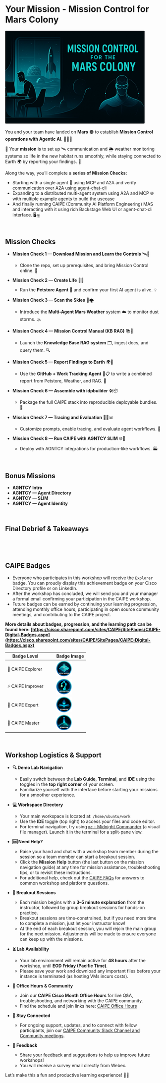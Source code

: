 # Your Mission - Mission Control for Mars Colony

<img src="images/mission-control.svg" alt="Mission Control" width="450">

You and your team have landed on **Mars** 🟠 to establish **Mission Control operations with Agentic AI**. 📡🤖🚀

🎯 Your **mission** is to set up 🛰️ communication and 🌦️ weather monitoring systems so life in the new habitat runs smoothly, while staying connected to Earth 🌍 by reporting your findings. 📡

Along the way, you’ll complete a **series of Mission Checks:**

- Starting with a single agent 🤖 using MCP and A2A and verify communication over A2A using [agent-chat-cli](https://github.com/cnoe-io/agent-chat-cli)
- Expanding to a distributed multi-agent system using A2A and MCP 🌐 with multiple example agents to build the usecase
- And finally running CAIPE (Community AI Platform Engineering) MAS and interacting with it using rich Backstage Web UI or agent-chat-cli interface. 🖥️🛸

&nbsp;

## Mission Checks

- **Mission Check 1 — Download Mission and Learn the Controls** 🛰️📝
    - Clone the repo, set up prerequisites, and bring Mission Control online. 🚀

- **Mission Check 2 — Create Life** 🧬🤖
    - Run the **Petstore Agent** 🐾 and confirm your first AI agent is alive. 💡

- **Mission Check 3 — Scan the Skies** 🌌🌪️
    - Introduce the **Multi-Agent Mars Weather** system ☁️ to monitor dust storms. 🌫️

- **Mission Check 4 — Mission Control Manual (KB RAG)** 📚🧠
    - Launch the **Knowledge Base RAG system** 🗂️, ingest docs, and query them. 🔍

- **Mission Check 5 — Report Findings to Earth** 🌍📝
    - Use the **GitHub + Work Tracking Agent** 🐙📋 to write a combined report from Petstore, Weather, and RAG. 📨

- **Mission Check 6 — Assemble with idpbuilder** 🛠️📦
    - Package the full CAIPE stack into reproducible deployable bundles. 🎁

- **Mission Check 7 — Tracing and Evaluation** 🕵️‍♂️📊
    - Customize prompts, enable tracing, and evaluate agent workflows. 🧪

- **Mission Check 8 — Run CAIPE with AGNTCY SLIM** 🌐🤝
    - Deploy with AGNTCY integrations for production-like workflows. 🏭

&nbsp;

## Bonus Missions

* **AGNTCY Intro**
* **AGNTCY — Agent Directory**
* **AGNTCY — SLIM**
* **AGNTCY — Agent Identity**

&nbsp;

## Final Debrief & Takeaways

&nbsp;

&nbsp;

## CAIPE Badges

- Everyone who participates in this workshop will receive the `Explorer` badge. You can proudly display this achievement badge on your Cisco Directory profile or on LinkedIn.
- After the workshop has concluded, we will send you and your manager a formal email confirming your participation in the CAIPE workshop.
- Future badges can be earned by continuing your learning progression, attending monthly office hours, participating in open source community meetings, and contributing to the CAIPE project.

**More details about badges, progression, and the learning path can be found here:
[https://cisco.sharepoint.com/sites/CAIPE/SitePages/CAIPE-Digital-Badges.aspx](https://cisco.sharepoint.com/sites/CAIPE/SitePages/CAIPE-Digital-Badges.aspx)**

| Badge Level        |   |   | Badge Image                                                                 |
|--------------------|---|---|-----------------------------------------------------------------------------|
| 🚀 CAIPE Explorer  |   |   | <img src="images/badge-explorer.svg" alt="CAIPE Explorer" width="50">      |
| ⚡ CAIPE Improver  |   |   | <img src="images/badge-improver.svg" alt="CAIPE Improver" width="50">      |
| 🎯 CAIPE Expert    |   |   | <img src="images/badge-expert.svg" alt="CAIPE Expert" width="50">          |
| 👑 CAIPE Master    |   |   | <img src="images/badge-master.svg" alt="CAIPE Master" width="50">          |

&nbsp;

## Workshop Logistics & Support

- **🔍 Demo Lab Navigation**
  - Easily switch between the **Lab Guide**, **Terminal**, and **IDE** using the toggles in the **top right corner** of your screen.
  - Familiarize yourself with the interface before starting your missions for a smoother experience.

- **💻 Workspace Directory**
  - Your main workspace is located at: `/home/ubuntu/work`
  - Use the **IDE** toggle (top right) to access your files and code editor.
  - For terminal navigation, try using [`mc` - Midnight Commander](https://linuxcommand.org/lc3_adv_mc.php) (a visual file manager). Launch it in the terminal for a split-pane view.

- **🆘 Need Help?**
  - Raise your hand and chat with a workshop team member during the session so a team member can start a breakout session.
  - Click the **Mission Help** button (the last button on the mission navigation guide) at any time for mission assistance, troubleshooting tips, or to revisit these instructions.
  - For additional help, check out the [CAIPE FAQs](https://cisco.sharepoint.com/sites/CAIPE/SitePages/CAIPE-FAQs.aspx) for answers to common workshop and platform questions.

- **🤝 Breakout Sessions**
  - Each mission begins with a **3–5 minute explanation** from the instructor, followed by group breakout sessions for hands-on practice.
  - Breakout sessions are time-constrained, but if you need more time to complete a mission, just let your instructor know!
  - At the end of each breakout session, you will rejoin the main group for the next mission. Adjustments will be made to ensure everyone can keep up with the missions.

- **⏳ Lab Availability**
  - Your lab environment will remain active for **48 hours** after the workshop, until **EOD Friday (Pacific Time)**.
  - Please save your work and download any important files before your instance is terminated (as hosting VMs incurs costs).

- **📅 Office Hours & Community**
  - Join our **CAIPE Cisco Month Office Hours** for live Q&A, troubleshooting, and networking with the CAIPE community.
  - Find the schedule and join links here: [CAIPE Office Hours](https://cisco.sharepoint.com/sites/CAIPE/SitePages/CAIPE-Office-Hours.aspx)

- **💬 Stay Connected**
  - For ongoing support, updates, and to connect with fellow participants, join our [CAIPE Community Slack Channel and Community meetings](https://cnoe-io.github.io/ai-platform-engineering/community/).

- **📝 Feedback**
  - Share your feedback and suggestions to help us improve future workshops!
  - You will receive a survey email directly from Webex.

Let’s make this a fun and productive learning experience! 🚀✨